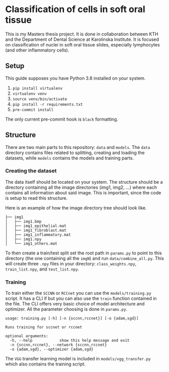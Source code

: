# Classification of cells in soft oral tissue

This is my Masters thesis project. It is done in collaboration between KTH and the Department of Dental Science at Karolinska Institute. It is focused on classification of nuclei in soft oral tissue slides, especially lymphocytes (and other inflammatory cells). 


## Setup

This guide supposes you have Python 3.8 installed on your system.

1. `pip install virtualenv`
2. `virtualenv venv`
3. `source venv/bin/activate`
4. `pip install -r requirements.txt`
5. `pre-commit install`

The only current pre-commit hook is `black` formatting.

## Structure 

There are two main parts to this repository: `data` and `models`.
The `data` directory contains files related to splitting, creating and loading the datasets, while `models` contains the models and training parts.

### Creating the dataset
The data itself should be located on your system. The structure should be a directory containing all the image directories (img1, img2, ...) where each contains all information about said image.
This is important, since the code is setup to read this structure.

Here is an example of how the image directory tree should look like.
```
├── img1
│   ├── img1.bmp
│   ├── img1_epithelial.mat
│   ├── img1_fibroblast.mat
│   ├── img1_inflammatory.mat
│   ├── img1.npy
│   └── img1_others.mat
```

To then create a train/test split set the root path in `params.py` to point to this directory (the one containing all the `imgN`) and run `data/combine_all.py`.
This will create three `.npy` files in your directory: `class_weights.npy`, `train_list.npy`, and `test_list.npy`.

### Training
To train either the `SCCNN` or `RCCnet` you can use the `models/training.py` script. It has a CLI if but you can also use the `train` function contained in the file. The CLI offers very basic choice of model architecture and optimizer. All the parameter choosing is done in `params.py`.
```
usage: training.py [-h] [-n {sccnn,rccnet}] [-o {adam,sgd}]

Runs training for sccnet or rccnet

optional arguments:
  -h, --help            show this help message and exit
  -n {sccnn,rccnet}, --network {sccnn,rccnet}
  -o {adam,sgd}, --optimizer {adam,sgd}
```

The `VGG` transfer learning model is included in `models/vgg_transfer.py` which also contains the training script. 